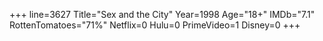 +++
line=3627
Title="Sex and the City"
Year=1998
Age="18+"
IMDb="7.1"
RottenTomatoes="71%"
Netflix=0
Hulu=0
PrimeVideo=1
Disney=0
+++

